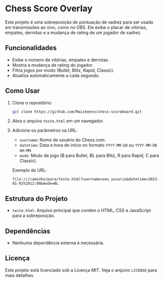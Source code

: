 # Chess Score Overlay

Este projeto é uma sobreposição de pontuação de xadrez para ser usada em transmissões ao vivo, como no OBS. Ele exibe o placar de vitórias, empates, derrotas e a mudança de rating de um jogador de xadrez.

## Funcionalidades

- Exibe o número de vitórias, empates e derrotas.
- Mostra a mudança de rating do jogador.
- Filtra jogos por modo (Bullet, Blitz, Rapid, Classic).
- Atualiza automaticamente a cada segundo.

## Como Usar

1. Clone o repositório:
    ```sh
    git clone https://github.com/Maickeenn/chess-scoreboard.git
    ```

2. Abra o arquivo `teste.html` em um navegador.

3. Adicione os parâmetros na URL:
    - `username`: Nome de usuário do Chess.com.
    - `datetime`: Data e hora de início no formato `YYYY-MM-DD` ou `YYYY-MM-DD HH:MM`.
    - `mode`: Modo de jogo (B para Bullet, BL para Blitz, R para Rapid, C para Classic).

   Exemplo de URL:
    ```
    file:///caminho/para/teste.html?username=seu_usuario&datetime=2023-01-01%2012:00&mode=BL
    ```

## Estrutura do Projeto

- `teste.html`: Arquivo principal que contém o HTML, CSS e JavaScript para a sobreposição.

## Dependências

- Nenhuma dependência externa é necessária.

## Licença

Este projeto está licenciado sob a Licença MIT. Veja o arquivo `LICENSE` para mais detalhes.
